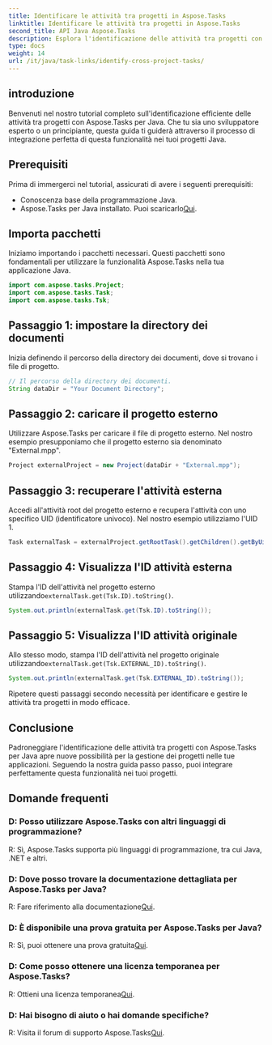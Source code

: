 ```yaml
---
title: Identificare le attività tra progetti in Aspose.Tasks
linktitle: Identificare le attività tra progetti in Aspose.Tasks
second_title: API Java Aspose.Tasks
description: Esplora l'identificazione delle attività tra progetti con Aspose.Tasks per Java. Integrazione perfetta e gestione efficiente. Scarica ora!
type: docs
weight: 14
url: /it/java/task-links/identify-cross-project-tasks/
---
```

## introduzione
Benvenuti nel nostro tutorial completo sull'identificazione efficiente delle attività tra progetti con Aspose.Tasks per Java. Che tu sia uno sviluppatore esperto o un principiante, questa guida ti guiderà attraverso il processo di integrazione perfetta di questa funzionalità nei tuoi progetti Java.
## Prerequisiti
Prima di immergerci nel tutorial, assicurati di avere i seguenti prerequisiti:
- Conoscenza base della programmazione Java.
-  Aspose.Tasks per Java installato. Puoi scaricarlo[Qui](https://releases.aspose.com/tasks/java/).
## Importa pacchetti
Iniziamo importando i pacchetti necessari. Questi pacchetti sono fondamentali per utilizzare la funzionalità Aspose.Tasks nella tua applicazione Java.
```java
import com.aspose.tasks.Project;
import com.aspose.tasks.Task;
import com.aspose.tasks.Tsk;
```
## Passaggio 1: impostare la directory dei documenti
Inizia definendo il percorso della directory dei documenti, dove si trovano i file di progetto.
```java
// Il percorso della directory dei documenti.
String dataDir = "Your Document Directory";
```
## Passaggio 2: caricare il progetto esterno
Utilizzare Aspose.Tasks per caricare il file di progetto esterno. Nel nostro esempio presupponiamo che il progetto esterno sia denominato "External.mpp".
```java
Project externalProject = new Project(dataDir + "External.mpp");
```
## Passaggio 3: recuperare l'attività esterna
Accedi all'attività root del progetto esterno e recupera l'attività con uno specifico UID (identificatore univoco). Nel nostro esempio utilizziamo l'UID 1.
```java
Task externalTask = externalProject.getRootTask().getChildren().getByUid(1);
```
## Passaggio 4: Visualizza l'ID attività esterna
 Stampa l'ID dell'attività nel progetto esterno utilizzando`externalTask.get(Tsk.ID).toString()`.
```java
System.out.println(externalTask.get(Tsk.ID).toString());
```
## Passaggio 5: Visualizza l'ID attività originale
 Allo stesso modo, stampa l'ID dell'attività nel progetto originale utilizzando`externalTask.get(Tsk.EXTERNAL_ID).toString()`.
```java
System.out.println(externalTask.get(Tsk.EXTERNAL_ID).toString());
```
Ripetere questi passaggi secondo necessità per identificare e gestire le attività tra progetti in modo efficace.
## Conclusione
Padroneggiare l'identificazione delle attività tra progetti con Aspose.Tasks per Java apre nuove possibilità per la gestione dei progetti nelle tue applicazioni. Seguendo la nostra guida passo passo, puoi integrare perfettamente questa funzionalità nei tuoi progetti.
## Domande frequenti
### D: Posso utilizzare Aspose.Tasks con altri linguaggi di programmazione?
R: Sì, Aspose.Tasks supporta più linguaggi di programmazione, tra cui Java, .NET e altri.
### D: Dove posso trovare la documentazione dettagliata per Aspose.Tasks per Java?
 R: Fare riferimento alla documentazione[Qui](https://reference.aspose.com/tasks/java/).
### D: È disponibile una prova gratuita per Aspose.Tasks per Java?
 R: Sì, puoi ottenere una prova gratuita[Qui](https://releases.aspose.com/).
### D: Come posso ottenere una licenza temporanea per Aspose.Tasks?
 R: Ottieni una licenza temporanea[Qui](https://purchase.aspose.com/temporary-license/).
### D: Hai bisogno di aiuto o hai domande specifiche?
R: Visita il forum di supporto Aspose.Tasks[Qui](https://forum.aspose.com/c/tasks/15).